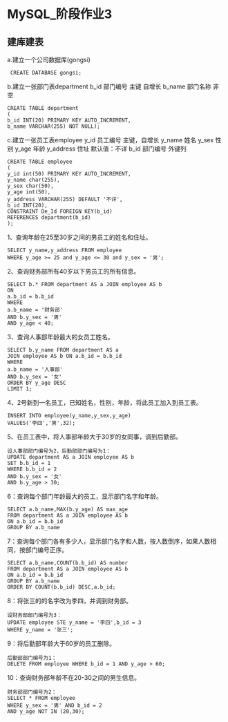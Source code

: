 # MySQL_阶段作业3

## 建库建表
a.建立一个公司数据库(gongsi) 

```
 CREATE DATABASE gongsi;
```
  
b.建立一张部门表department
 b_id 部门编号 主键 自增长
 b_name 部门名称  非空  

```
CREATE TABLE department
(
b_id INT(20) PRIMARY KEY AUTO_INCREMENT,
b_name VARCHAR(255) NOT NULL);
```

c.建立一张员工表employee
 y_id 员工编号  主键，自增长
 y_name 姓名
 y_sex 性别
 y_age 年龄
 y_address 住址  默认值：不详
 b_id 部门编号   外键列
 
 ```
CREATE TABLE employee
(
y_id int(50) PRIMARY KEY AUTO_INCREMENT,
y_name char(255),
y_sex char(50),
y_age int(50),
y_address VARCHAR(255) DEFAULT '不详',
b_id INT(20),
CONSTRAINT De_Id FOREIGN KEY(b_id) 
REFERENCES department(b_id)
); 
 ```
 
1、查询年龄在25至30岁之间的男员工的姓名和住址。 

```
SELECT y_name,y_address FROM employee 
WHERE y_age >= 25 and y_age <= 30 and y_sex = '男';
```

2、查询财务部所有40岁以下男员工的所有信息。

```
SELECT b.* FROM department AS a JOIN employee AS b
ON
a.b_id = b.b_id
WHERE 
a.b_name = '财务部' 
AND b.y_sex = '男' 
AND y_age < 40;
```

3、查询人事部年龄最大的女员工姓名。

```
SELECT b.y_name FROM department AS a 
JOIN employee AS b ON a.b_id = b.b_id 
WHERE 
a.b_name = '人事部'
AND b.y_sex = '女' 
ORDER BY y_age DESC 
LIMIT 1;
```

4、2号新到一名员工，已知姓名，性别，年龄，将此员工加入到员工表。
 
```
INSERT INTO employee(y_name,y_sex,y_age) 
VALUES('李四','男',32);
```

5、在员工表中，将人事部年龄大于30岁的女同事，调到后勤部。

```
设人事部部门编号为2，后勤部部门编号为1：
UPDATE department AS a JOIN employee AS b 
SET b.b_id = 1 
WHERE b.b_id = 2 
AND b.y_sex = '女' 
AND b.y_age > 30;
```

6：查询每个部门年龄最大的员工，显示部门名字和年龄。

```
SELECT a.b_name,MAX(b.y_age) AS max_age 
FROM department AS a JOIN employee AS b 
ON a.b_id = b.b_id 
GROUP BY a.b_name
```

7：查询每个部门各有多少人，显示部门名字和人数，按人数倒序，如果人数相同，按部门编号正序。

```
SELECT a.b_name,COUNT(b.b_id) AS number 
FROM department AS a JOIN employee AS b 
ON a.b_id = b.b_id 
GROUP BY a.b_name 
ORDER BY COUNT(b.b_id) DESC,a.b_id; 
```

8：将张三的的名字改为李四，并调到财务部。

```
设财务部部门编号为3：
UPDATE employee STE y_name = '李四',b_id = 3 
WHERE y_name = '张三';
```

9：将后勤部年龄大于60岁的员工删除。

```
后勤部部门编号为1：
DELETE FROM employee WHERE b_id = 1 AND y_age > 60;
```

10：查询财务部年龄不在20-30之间的男生信息。

```
财务部部门编号为2：
SELECT * FROM employee 
WHERE y_sex = '男' AND b_id = 2 
AND y_age NOT IN (20,30);
```